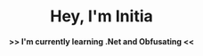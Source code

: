 <h1 align="center"> Hey, I'm Initia </h1>

<h4 align="center"> >>  I'm currently learning .Net and Obfusating  << </h4>
